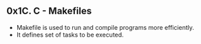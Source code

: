 ## 0x1C. C - Makefiles
- Makefile is used to run and compile programs more efficiently.
- It defines set of tasks to be executed.
